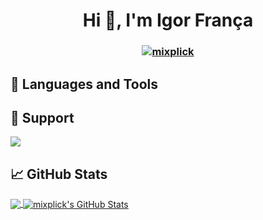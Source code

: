 <h1 align="center">Hi 👋, I'm Igor França</h1>
<h3 align="center">


<p align="center"> <a href="https://github.com/ryo-ma/github-profile-trophy"><img src="https://github-profile-trophy.vercel.app/?username=mixplick" alt="mixplick" /></a> </p>


## 🔧 Languages and Tools


## 🍺 Support
<a href="https://www.buymeacoffee.com/mixplick"><img src="https://img.buymeacoffee.com/button-api/?text=Buy me a beer&emoji=🍺&slug=mixplick&button_colour=40DCA5&font_colour=ffffff&font_family=Poppins&outline_colour=000000&coffee_colour=FFDD00"></a>

## &#x1f4c8; GitHub Stats
<p><a href="https://github.com/mixplick/mixplick">
  <img align="center" src="https://github-readme-stats.vercel.app/api/top-langs/?username=mixplick&hide=java,html&title_color=ffffff&text_color=c9cacc&icon_color=2bbc8a&bg_color=1d1f21" />
</a>
<a href="https://github.com/mixplick/mixplick">
  <img align="center" src="https://github-readme-stats.vercel.app/api?username=mixplick&show_icons=true&line_height=27&count_private=true&title_color=ffffff&text_color=c9cacc&icon_color=2bbc8a&bg_color=1d1f21" alt="mixplick's GitHub Stats" />
</a>


<!--
**mixplick/mixplick** is a ✨ _special_ ✨ repository because its `README.md` (this file) appears on your GitHub profile.

Here are some ideas to get you started:

- 🔭 I’m currently working on ...
- 🌱 I’m currently learning ...
- 👯 I’m looking to collaborate on ...
- 🤔 I’m looking for help with ...
- 💬 Ask me about ...
- 📫 How to reach me: ...
- 😄 Pronouns: ...
- ⚡ Fun fact: ...
-->
